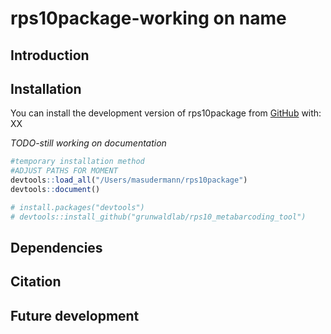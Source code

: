 
<!-- README.md is generated from README.Rmd. Please edit that file -->

# rps10package-working on name

## Introduction

<!-- badges: start -->
<!-- badges: end -->

## Installation

You can install the development version of rps10package from
[GitHub](https://github.com/) with: XX

*TODO-still working on documentation*

``` r
#temporary installation method
#ADJUST PATHS FOR MOMENT
devtools::load_all("/Users/masudermann/rps10package")
devtools::document()

# install.packages("devtools")
# devtools::install_github("grunwaldlab/rps10_metabarcoding_tool")
```

## Dependencies

## Citation

## Future development

